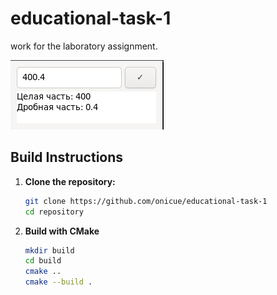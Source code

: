 # educational-task-1

work for the laboratory assignment.

![Image](images/img.png)

## Build Instructions

1. **Clone the repository:**

   ```bash
   git clone https://github.com/onicue/educational-task-1
   cd repository
   ```
2. **Build with CMake**
   ```bash
   mkdir build
   cd build
   cmake ..
   cmake --build .
   ```
